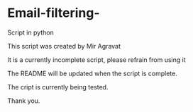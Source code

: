 # Email-filtering-
Script in python

This script was created by Mir Agravat

It is a currently incomplete script, please refrain from using it

The README will be updated when the script is complete.

The cript is currently being tested.

Thank you.
